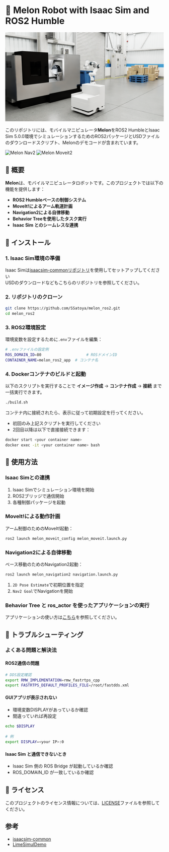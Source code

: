 # 🍈 Melon Robot with Isaac Sim and ROS2 Humble

![Melon in Isaac Sim](doc/imgs/melon.png)

このリポジトリには、モバイルマニピュレータ**Melon**をROS2 HumbleとIsaac Sim 5.0.0環境でシミュレーションするためのROS2パッケージとUSDファイルのダウンロードスクリプト、Melonのデモコードが含まれています。<br>

![Melon Nav2](doc/gifs/nav.gif)
![Melon Moveit2](doc/gifs/moveit.gif)

## 🎯 概要

**Melon**は、モバイルマニピュレータロボットです。このプロジェクトでは以下の機能を提供します：

- **ROS2 Humbleベースの制御システム**
- **MoveIt!によるアーム軌道計画**
- **Navigation2による自律移動**
- **Behavior Treeを使用したタスク実行**
- **Isaac Sim とのシームレスな連携**

## 🚀 インストール

### 1. Isaac Sim環境の準備

Isaac Simは[isaacsim-commonリポジトリ](https://github.com/momoiorg-repository/sim-common)を使用してセットアップしてください<br>
USDのダウンロードなどもこちらのリポジトリを参照してください。

### 2. リポジトリのクローン

```bash
git clone https://github.com/SSatoya/melon_ros2.git
cd melon_ros2
```

### 3. ROS2環境設定
環境変数を設定するために`.env`ファイルを編集：

```bash
# .envファイルの設定例
ROS_DOMAIN_ID=80                    # ROSドメインID
CONTAINER_NAME=melon_ros2_app  # コンテナ名
```

### 4. Dockerコンテナのビルドと起動

以下のスクリプトを実行することで **イメージ作成** → **コンテナ作成** → **接続** まで一括実行できます。

```bash
./build.sh
```
コンテナ内に接続されたら、表示に従って初期設定を行ってください。<br>

- 初回のみ上記スクリプトを実行してください
- 2回目以降は以下で直接接続できます：

```bash
docker start <your container name>
docker exec -it <your container name> bash
```

## 🤖 使用方法

### Isaac Simとの連携

1. Isaac Simでシミュレーション環境を開始
2. ROS2ブリッジで通信開始
3. 各種制御パッケージを起動

### MoveIt!による動作計画

アーム制御のためのMoveIt!起動：

```bash
ros2 launch melon_moveit_config melon_moveit.launch.py
```

### Navigation2による自律移動

ベース移動のためのNavigation2起動：

```bash
ros2 launch melon_navigation2 navigation.launch.py
```
1. `2D Pose Estimate`で初期位置を指定
2. `Nav2 Goal`でNavigationを開始

### Behavior Tree と ros_actor を使ったアプリケーションの実行

アプリケーションの使い方は[こちら](./doc/App_README.md)を参照してください。

## 🐛 トラブルシューティング

### よくある問題と解決法

#### ROS2通信の問題
```bash
# DDS設定確認
export RMW_IMPLEMENTATION=rmw_fastrtps_cpp
export FASTRTPS_DEFAULT_PROFILES_FILE=/root/fastdds.xml
```

#### GUIアプリが表示されない
- 環境変数DISPLAYがあっているか確認
- 間違っていれば再設定
```bash
echo $DISPLAY

# 例
export DISPLAY=<your IP>:0
```

#### Isaac Sim と通信できないとき
- Isaac Sim 側の ROS Bridge が起動しているか確認<br>
- ROS_DOMAIN_ID が一致しているか確認

## 📄 ライセンス

このプロジェクトのライセンス情報については、[LICENSE](./LICENSE)ファイルを参照してください。

## 参考

- [isaacsim-common](https://github.com/momoiorg-repository/isaacsim-common)
- [LimeSimulDemo](https://github.com/momoiorg-repository/LimeSimulDemo/tree/main)


